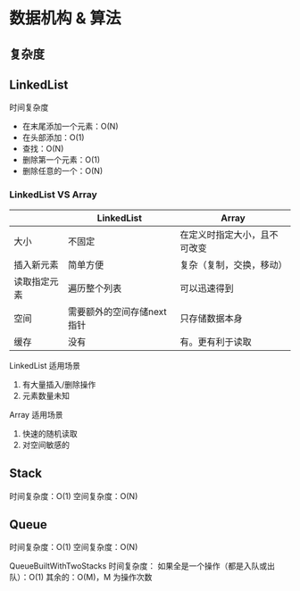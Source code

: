 # 数据机构 & 算法

## 复杂度

## LinkedList
时间复杂度
- 在末尾添加一个元素：O(N)
- 在头部添加：O(1)
- 查找：O(N)
- 删除第一个元素：O(1)
- 删除任意的一个：O(N)


### LinkedList VS Array
|  |LinkedList|Array|
|---|--- |---|
|大小|不固定|在定义时指定大小，且不可改变|
|插入新元素|简单方便|复杂（复制，交换，移动）
|读取指定元素|遍历整个列表|可以迅速得到
|空间|需要额外的空间存储next指针|只存储数据本身
|缓存|没有|有。更有利于读取

LinkedList 适用场景
1. 有大量插入/删除操作 
2. 元素数量未知

Array 适用场景
1. 快速的随机读取
2. 对空间敏感的

## Stack
时间复杂度：O(1)
空间复杂度：O(N)

## Queue
时间复杂度：O(1)
空间复杂度：O(N)

QueueBuiltWithTwoStacks 时间复杂度：
如果全是一个操作（都是入队或出队）：O(1)
其余的：O(M)，M 为操作次数

